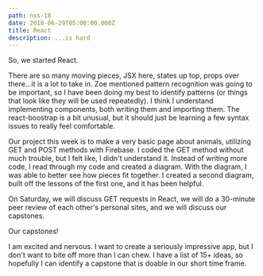 ```yaml
---
path: nss-18
date: 2018-06-29T05:00:00.000Z
title: React
description: ...is hard
---
```

So, we started React.

There are so many moving pieces, JSX here, states up top, props over there...it is a lot to take in. Zoe mentioned pattern recognition was going to be important, so I have been doing my best to identify patterns (or things that look like they will be used repeatedly). I think I understand implementing components, both writing them and importing them. The react-boostrap is a bit unusual, but it should just be learning a few syntax issues to really feel comfortable.

Our project this week is to make a very basic page about animals, utilizing GET and POST methods with Firebase. I coded the GET method without much trouble, but I felt like, I didn't understand it. Instead of writing more code, I read through my code and created a diagram. With the diagram, I was able to better see how pieces fit together. I created a second diagram, built off the lessons of the first one, and it has been helpful.

On Saturday, we will discuss GET requests in React, we will do a 30-minute peer review of each other's personal sites, and we will discuss our capstones.

Our capstones!

I am excited and nervous. I want to create a seriously impressive app, but I don't want to bite off more than I can chew. I have a list of 15+ ideas, so hopefully I can identify a capstone that is doable in our short time frame.